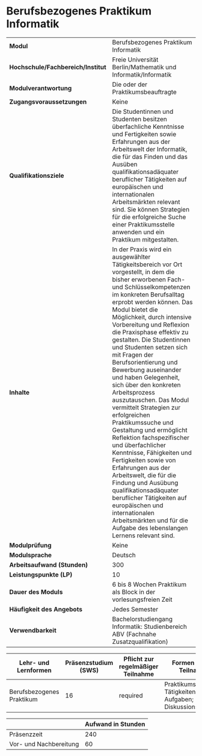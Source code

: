 # Berufsbezogenes Praktikum Informatik

| | |
|-|-|
|**Modul**                           | Berufsbezogenes Praktikum Informatik |
|**Hochschule/Fachbereich/Institut** | Freie Universität Berlin/Mathematik und Informatik/Informatik |
|**Modulverantwortung**              | Die oder der Praktikumsbeauftragte |
|**Zugangsvoraussetzungen**          | Keine |
|**Qualifikationsziele**             | Die Studentinnen und Studenten besitzen überfachliche Kenntnisse und Fertigkeiten sowie Erfahrungen aus der Arbeitswelt der Informatik, die für das Finden und das Ausüben qualifikationsadäquater beruflicher Tätigkeiten auf europäischen und internationalen Arbeitsmärkten relevant sind. Sie können Strategien für die erfolgreiche Suche einer Praktikumsstelle anwenden und ein Praktikum mitgestalten. |
|**Inhalte**                         | In der Praxis wird ein ausgewählter Tätigkeitsbereich vor Ort vorgestellt, in dem die bisher erworbenen Fach- und Schlüsselkompetenzen im konkreten Berufsalltag erprobt werden können. Das Modul bietet die Möglichkeit, durch intensive Vorbereitung und Reflexion die Praxisphase effektiv zu gestalten. Die Studentinnen und Studenten setzen sich mit Fragen der Berufsorientierung und Bewerbung auseinander und haben Gelegenheit, sich über den konkreten Arbeitsprozess auszutauschen. Das Modul vermittelt Strategien zur erfolgreichen Praktikumssuche und Gestaltung und ermöglicht Reflektion fachspezifischer und überfachlicher Kenntnisse, Fähigkeiten und Fertigkeiten sowie von Erfahrungen aus der Arbeitswelt, die für die Findung und Ausübung qualifikationsadäquater beruflicher Tätigkeiten auf europäischen und internationalen Arbeitsmärkten und für die Aufgabe des lebenslangen Lernens relevant sind. |
|**Modulprüfung**                    | Keine |
|**Modulsprache**                    | Deutsch |
|**Arbeitsaufwand (Stunden)**        | 300|
|**Leistungspunkte (LP)**            | 10 |
|**Dauer des Moduls**                | 6 bis 8 Wochen Praktikum als Block in der vorlesungsfreien Zeit |
|**Häufigkeit des Angebots**         | Jedes Semester |
|**Verwendbarkeit**                  | Bachelorstudiengang Informatik: Studienbereich ABV (Fachnahe Zusatzqualifikation) |

| Lehr- und Lernformen | Präsenzstudium <br> (SWS) | Pflicht zur regelmäßiger Teilnahme | Formen aktiver Teilnahme |
| ---------------------|---------------------------|------------------------------------|------------------------- |
| Berufsbezogenes Praktikum | 16 | required | Praktikumsbezogene Tätigkeiten und Aufgaben; Diskussionsbeiträge |

|   | Aufwand in Stunden |
| - |--------------------|
| Präsenzzeit | 240 |
| Vor- und Nachbereitung | 60 |
